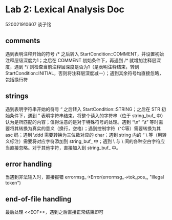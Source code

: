 # **Lab 2: Lexical Analysis Doc**

520021910607 谈子铭

## comments

遇到表明注释开始的符号 /* 之后转入 StartCondition::COMMENT，并设置初始注释层级深度为1；之后在 COMMENT 初始条件下，再遇到 /* 就增加注释层深度，遇到 */ 则检查当前注释层深度是否为1（是表明注释结束，转到 StartCondition::INITIAL，否则将注释层深度减一）；遇到其余符号均直接忽略，包括换行符

## strings

遇到表明字符串开始的符号 “ 之后转入 StartCondition::STRING；之后在 STR 初始条件下，遇到 ” 表明字符串结束，将整个读入的字符串（位于 string_buf_ 中）认为是所匹配的内容；值得注意的是对于特殊符号的处理。遇到 “\n” “\t” 等时需要将其转换为真实的意义（换行，空格）；遇到控制字符（\^C等）需要转换为其 asc 码；遇到 \ddd 需要转换为三位数对应的 char；遇到 string 内的 “  \ 等（用转义标注）需要将对应字符添加到 string_buf_ 中；遇到 \ 与 \ 间的各种空白字符应当直接忽略。对于其他字符，直接加入到 string_buf_ 中。

## error handling

当遇到非法输入时，直接报错 errormsg_->Error(errormsg_->tok_pos_, "illegal token")

## end-of-file handling

最后处理 <\<EOF\>>，遇到之后直接正常结束即可